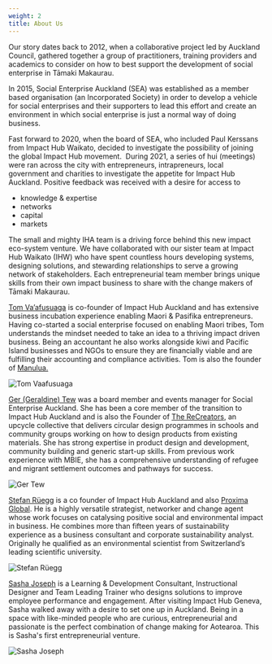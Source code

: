 ```yaml
---
weight: 2
title: About Us
---
```

Our story dates back to 2012, when a collaborative project led by Auckland Council, gathered together a group of practitioners, training providers and academics to consider on how to best support the development of social enterprise in Tāmaki Makaurau.

In 2015, Social Enterprise Auckland (SEA) was established as a member based organisation (an Incorporated Society) in order to develop a vehicle for social enterprises and their supporters to lead this effort and create an environment in which social enterprise is just a normal way of doing business.

Fast forward to 2020, when the board of SEA, who included Paul Kerssans from Impact Hub Waikato, decided to investigate the possibility of joining the global Impact Hub movement.  During 2021, a series of hui (meetings) were ran across the city with entrepreneurs, intrapreneurs, local government and charities to investigate the appetite for Impact Hub Auckland. Positive feedback was received with a desire for access to

* knowledge & expertise
* networks
* capital
* markets

The small and mighty IHA team is a driving force behind this new impact eco-system venture. We have collaborated with our sister team at Impact Hub Waikato (IHW) who have spent countless hours developing systems, designing solutions, and stewarding relationships to serve a growing network of stakeholders. Each entrepreneurial team member brings unique skills from their own impact business to share with the change makers of Tāmaki Makaurau.

[Tom Va’afusuaga](https://www.linkedin.com/in/tom-vaafusuaga/) is co-founder of Impact Hub Auckland and has extensive business incubation experience enabling Maori & Pasifika entrepreneurs. Having co-started a social enterprise focused on enabling Maori tribes, Tom understands the mindset needed to take an idea to a thriving impact driven business. Being an accountant he also works alongside kiwi and Pacific Island businesses and NGOs to ensure they are financially viable and are fulfilling their accounting and compliance activities. Tom is also the founder of [Manulua.](https://www.manulua.co.nz/)

![Tom Vaafusuaga](/images/img_0148.jpg "Tom Vaafusuaga")

[Ger (Geraldine) Tew](https://www.linkedin.com/in/geraldine-tew-19924957/) was a board member and events manager for Social Enterprise Auckland. She has been a core member of the transition to Impact Hub Auckland and is also the Founder of [The ReCreators](https://therecreators.co.nz/), an upcycle collective that delivers circular design programmes in schools and community groups working on how to design products from existing materials. She has strong expertise in product design and development, community building and generic start-up skills. From previous work experience with MBIE, she has a comprehensive understanding of refugee and migrant settlement outcomes and pathways for success. 

![Ger Tew](/images/ger-tew.jpg "Ger Tew")

[Stefan Rüegg](https://www.linkedin.com/in/stefan-r%C3%BCegg-b488296/) is a co founder of Impact Hub Auckland and also [Proxima Global](http://proxima.global/). He is a highly versatile strategist, networker and change agent whose work focuses on catalysing positive social and environmental impact in business. He combines more than fifteen years of sustainability experience as a business consultant and corporate sustainability analyst. Originally he qualified as an environmental scientist from Switzerland’s leading scientific university.

![Stefan Rüegg](/images/stefan-photo-sq.jpg "Stefan Rüegg")



[Sasha Joseph](https://www.linkedin.com/in/sasha-joseph-4a248522a/) is a Learning & Development Consultant, Instructional Designer and Team Leading Trainer who designs solutions to improve employee performance and engagement. After visiting Impact Hub Geneva, Sasha walked away with a desire to set one up in Auckland. Being in a space with like-minded people who are curious, entrepreneurial and passionate is the perfect combination of change making for Aotearoa. This is Sasha's first entrepreneurial venture.

![Sasha Joseph](/images/sasha-sq.jpg "Sasha Joseph")